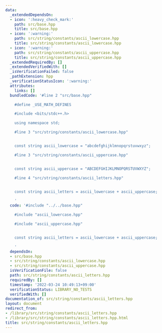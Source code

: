 ```yaml
---
data:
  _extendedDependsOn:
  - icon: ':heavy_check_mark:'
    path: src/base.hpp
    title: src/base.hpp
  - icon: ':warning:'
    path: src/string/constants/ascii_lowercase.hpp
    title: src/string/constants/ascii_lowercase.hpp
  - icon: ':warning:'
    path: src/string/constants/ascii_uppercase.hpp
    title: src/string/constants/ascii_uppercase.hpp
  _extendedRequiredBy: []
  _extendedVerifiedWith: []
  _isVerificationFailed: false
  _pathExtension: hpp
  _verificationStatusIcon: ':warning:'
  attributes:
    links: []
  bundledCode: '#line 2 "src/base.hpp"

    #define _USE_MATH_DEFINES

    #include <bits/stdc++.h>

    using namespace std;

    #line 3 "src/string/constants/ascii_lowercase.hpp"


    const string ascii_lowercase = "abcdefghijklmnopqrstuvwxyz";

    #line 3 "src/string/constants/ascii_uppercase.hpp"


    const string ascii_uppercase = "ABCDEFGHIJKLMNOPQRSTUVWXYZ";

    #line 4 "src/string/constants/ascii_letters.hpp"


    const string ascii_letters = ascii_lowercase + ascii_uppercase;

    '
  code: '#include "../../base.hpp"

    #include "ascii_lowercase.hpp"

    #include "ascii_uppercase.hpp"


    const string ascii_letters = ascii_lowercase + ascii_uppercase;

    '
  dependsOn:
  - src/base.hpp
  - src/string/constants/ascii_lowercase.hpp
  - src/string/constants/ascii_uppercase.hpp
  isVerificationFile: false
  path: src/string/constants/ascii_letters.hpp
  requiredBy: []
  timestamp: '2022-03-24 10:49:13+09:00'
  verificationStatus: LIBRARY_NO_TESTS
  verifiedWith: []
documentation_of: src/string/constants/ascii_letters.hpp
layout: document
redirect_from:
- /library/src/string/constants/ascii_letters.hpp
- /library/src/string/constants/ascii_letters.hpp.html
title: src/string/constants/ascii_letters.hpp
---
```

